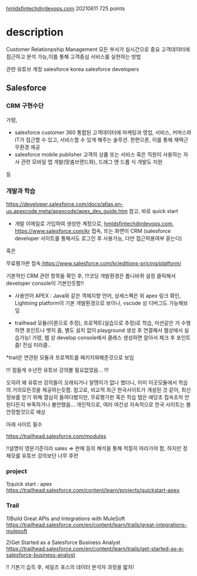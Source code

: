 hmldsfintech@rdevops.com
20210611 725 points

# description 
 Customer Relationpship Management
 모든 부서가 실시간으로 중요 고객데이터에 접근하고 분석 가능,이를 통해 고객중심 서비스를 실현하는 방법
 
 관련 유튜브 계정
 salesforce korea
 salesforce developers
 
## Salesforce 
### CRM 구현수단
가령,

- salesforce customer 360
통합된 고객데이터에 마케팅과 영업, 서비스, 커머스와 IT가 접근할 수 있고, 서비스할 수 있게 해주는 솔루션. 한편으론, 이를 통해 재택근무환경 제공
- salesforce mobile publisher
고객의 상품 또는 서비스 혹은 직원이 사용하는 자사 관련 모바일 앱 개발(맞춤브랜드화), 드래그 앤 드롭 식 개발도 지원

등

### 개발과 학습
https://developer.salesforce.com/docs/atlas.en-us.apexcode.meta/apexcode/apex_dev_guide.htm 참고, 바로 quick start

- 개발
이메일로 가입하여 생성한 계정으로, hmldsfintech@rdevops.com, https://www.salesforce.com/kr 접속, 뜨는 화면이 CRM
(salesforce developer 사이트를 통해서도 로그인 후 사용가능, 다만 접근허용여부 묻는다)

혹은

무료평가판 접속,https://www.salesforce.com/kr/editions-pricing/platform/

기본적인 CRM 관련 항목들 확인 후,
!!!코딩 개발환경은 톱니바퀴 설정 클릭해서 developer console이 기본인듯함!!


- 사용언어
APEX : Java와 같은 객체지향 언어, 상세스펙은 위 apex 링크 확인, Lightning platform이 기본 개발환경으로 보이나, vscode 상 디버그도 가능해보임



- trailhead
모듈(이론으로 추정), 프로젝트(실습으로 추정)로 학습, 미션같은 거 수행하면 포인트나 뱃지 줌, 별도 설치 없이 playground 생성 후 연결해서 웹상에서 실습가능!
가령, 웹 상 develop console에서 클래스 생성하면 알아서 체크 후 포인트 줌! 진심 미라클..

*trail은 연관된 모듈과 프로젝트를 패키지와해준것으로 보임

!!! 힘들게 수년전 유튜브 강의볼 필요없었음... !!!

오히려 왜 유튜브 강의들이 오래되거나 알맹이가 없나 했더니, 이미 이곳모듈에서 학습의 거의모든것을 제공하는듯함.
참고로, 비교적 최근 한국사이트가 개설된 것 같아, 최신 정보를 얻기 위해 열심히 들여다봤지만, 무료평가판 혹은 학습 탭은 애당초 접속조차 안된다든지 부족하거나 불안했음...
개인적으로, 여러 여건상 지속적으로 한국 사이트는 불안정할것으로 예상

아래 사이트 필수

https://trailhead.salesforce.com/modules

!!설명이 영문기준이라 sales => 판매 등의 해석을 통해 적절히 따라가야 함, 하지만 정체모를 유튜브 강의보단 너무 후련


### project

1)quick start : apex
https://trailhead.salesforce.com/content/learn/projects/quickstart-apex


### Trail

1)Build Great APIs and Integrations with MuleSoft
https://trailhead.salesforce.com/en/content/learn/trails/great-integrations-mulesoft

2)Get Started as a Salesforce Business Analyst
https://trailhead.salesforce.com/en/content/learn/trails/get-started-as-a-salesforce-business-analyst

!! 기본기 습득 후, 세일즈 포스의 데이터 분석자 과정을 밟자! 
